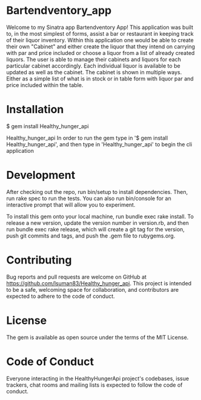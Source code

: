 
# Bartendventory_app

Welcome to my Sinatra app Bartendventory App! This application was built to, in the most simplest of forms,
assist a bar or restaurant in keeping track of their liquor inventory. Within this application one would be able to create their own "Cabinet" and either create the liquor that they intend on carrying with par and price included or choose a liquor from a list of already created liquors. The user is able to manage their cabinets and liquors for each particular cabinet accordingly. Each individual liquor is available to be updated as well as the cabinet. The cabinet is shown in multiple ways. Either as a simple list of what is in stock or in table form with liquor par and price included within the table. 

# Installation
$ gem install Healthy_hunger_api

Healthy_hunger_api
In order to run the gem type in '$ gem install Healthy_hunger_api', and then type in 'Healthy_hunger_api' to begin the cli application

# Development
After checking out the repo, run bin/setup to install dependencies. Then, run rake spec to run the tests. You can also run bin/console for an interactive prompt that will allow you to experiment.

To install this gem onto your local machine, run bundle exec rake install. To release a new version, update the version number in version.rb, and then run bundle exec rake release, which will create a git tag for the version, push git commits and tags, and push the .gem file to rubygems.org.

# Contributing
Bug reports and pull requests are welcome on GitHub at https://github.com/lsuman83/Healthy_hunger_api. This project is intended to be a safe, welcoming space for collaboration, and contributors are expected to adhere to the code of conduct.

# License
The gem is available as open source under the terms of the MIT License.

# Code of Conduct
Everyone interacting in the HealthyHungerApi project's codebases, issue trackers, chat rooms and mailing lists is expected to follow the code of conduct.